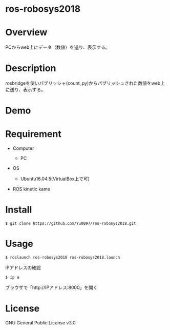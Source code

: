 # ros-robosys2018

# Overview
PCからweb上にデータ（数値）を送り、表示する。

# Description
rosbridgeを使いパブリッシャ(count_py)からパブリッシュされた数値をweb上に送り、表示する。

# Demo


# Requirement
* Computer
  * PC
* OS
  * Ubuntu16.04.5(VirtualBox上で可)

* ROS kinetic kame


# Install
```
$ git clone https://github.com/Yu0097/ros-robosys2018.git
```

# Usage
```
$ roslaunch ros-robosys2018 ros-robosys2018.launch
```
IPアドレスの確認
```
$ ip a
```
ブラウザで「http://IPアドレス:8000」を開く


# License
GNU General Public License v3.0
